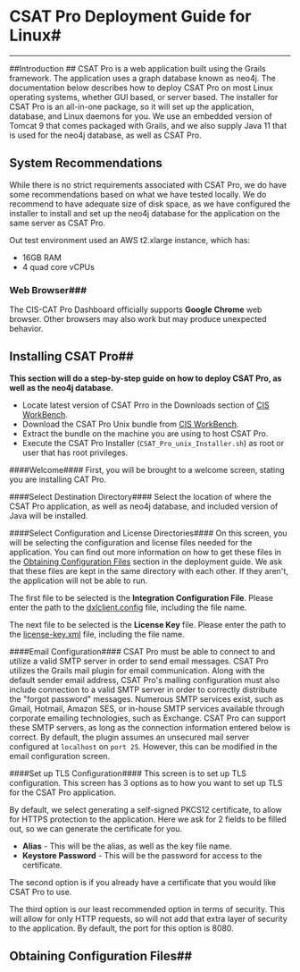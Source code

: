 # CSAT Pro Deployment Guide for Linux#
----------
##Introduction ##
CSAT Pro is a web application built using the Grails framework. The application uses a graph database known as neo4j. The documentation below describes how to deploy CSAT Pro on most Linux operating systems, whether GUI based, or server based. The  installer for CSAT Pro is an all-in-one package, so it will set up the application, database, and Linux daemons for you. We use an embedded version of Tomcat 9 that comes packaged with Grails, and we also supply Java 11 that is used for the neo4j database, as well as CSAT Pro.

## System Recommendations ##
While there is no strict requirements associated with CSAT Pro, we do have some recommendations based on what we have tested locally. We do recommend to have adequate size of disk space, as we have configured the installer to install and set up the neo4j database for the application on the same server as CSAT Pro.

Out test environment used an AWS t2.xlarge instance, which has:

 - 16GB RAM
 - 4 quad core vCPUs

### Web Browser###
The CIS-CAT Pro Dashboard officially supports **Google Chrome** web browser. Other browsers may also work but may produce unexpected behavior.

<a name=""></a>
## Installing CSAT Pro##
<b>This section will do a step-by-step guide on how to deploy CSAT Pro, as well as the neo4j database.</b>


 - Locate latest version of CSAT Prro in the Downloads section of [CIS WorkBench](https://workbench.cisecurity.org/).
 - Download the CSAT Pro Unix bundle from [CIS WorkBench](https://workbench.cisecurity.org/).
 - Extract the bundle on the machine you are using to host CSAT Pro.
 - Execute the CSAT Pro Installer (`CSAT_Pro_unix_Installer.sh`) as root or user that has root privileges.

####Welcome####
First, you will be brought to a welcome screen, stating you are installing CAT Pro.

####Select Destination Directory####
Select the location of where the CSAT Pro application, as well as neo4j database, and included version of Java will be installed.

####Select Configuration and License Directories####
On this screen, you will be selecting the configuration and license files needed for the application. You can find out more information on how to get these files in the [Obtaining Configuration Files](#obtainingConfigFiles) section in the deployment guide. We ask that these files are kept in the same directory with each other. If they aren't, the application will not be able to run.

The first file to be selected is the <b>Integration Configuration File</b>. Please enter the path to the <u>dxlclient.config</u> file, including the file name.


The next file to be selected is the <b>License Key</b> file. Please enter the path to the <u>license-key.xml</u> file, including the file name.

####Email Configuration####
CSAT Pro must be able to connect to and utilize a valid SMTP server in order to send email messages. CSAT Pro utilizes the Grails mail plugin for email communication.
Along with the default sender email address, CSAT Pro's mailing configuration must also include connection to a valid SMTP server in order to correctly distribute the "forgot password" messages. Numerous SMTP services exist, such as Gmail, Hotmail, Amazon SES, or in-house SMTP services available through corporate emailing technologies, such as Exchange. CSAT Pro can support these SMTP servers, as long as the connection information entered below is correct. By default, the plugin assumes an unsecured mail server configured at `localhost` on `port 25`. However, this can be modified in the email configuration screen.

####Set up TLS Configuration####
This screen is to set up TLS configuration. This screen has 3 options as to how you want to set up TLS for the CSAT Pro application.

By default, we select generating a self-signed PKCS12 certificate, to allow for HTTPS protection to the application. Here we ask for 2 fields to be filled out, so we can generate the certificate for you.

 - <b>Alias</b> - This will be the alias, as well as the key file name.
 - <b>Keystore Password</b> - This will be the password for access to the certificate.

The second option is if you already have a certificate that you would like CSAT Pro to use.

The third option is our least recommended option in terms of security. This will allow for only HTTP requests, so will not add that extra layer of security to the application. By default, the port for this option is 8080.

<a name="obtainingConfigFiles"></a>
## Obtaining Configuration Files##